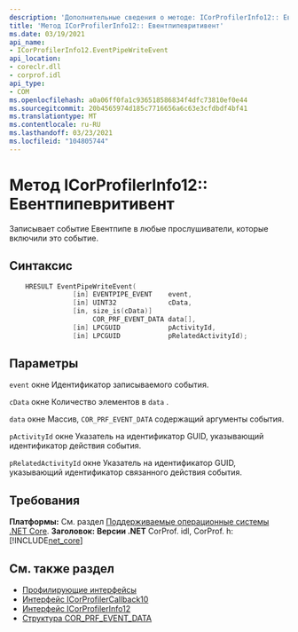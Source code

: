 ```yaml
---
description: 'Дополнительные сведения о методе: ICorProfilerInfo12:: Евентпипевритивент'
title: 'Метод ICorProfilerInfo12:: Евентпипевритивент'
ms.date: 03/19/2021
api_name:
- ICorProfilerInfo12.EventPipeWriteEvent
api_location:
- coreclr.dll
- corprof.idl
api_type:
- COM
ms.openlocfilehash: a0a06ff0fa1c936518586834f4dfc73810ef0e44
ms.sourcegitcommit: 20b4565974d185c7716656a6c63e3cfdbdf4bf41
ms.translationtype: MT
ms.contentlocale: ru-RU
ms.lasthandoff: 03/23/2021
ms.locfileid: "104805744"
---
```

# <a name="icorprofilerinfo12eventpipewriteevent-method"></a>Метод ICorProfilerInfo12:: Евентпипевритивент

Записывает событие Евентпипе в любые прослушиватели, которые включили это событие.
  
## <a name="syntax"></a>Синтаксис  
  
```cpp  
    HRESULT EventPipeWriteEvent(
                [in] EVENTPIPE_EVENT    event,
                [in] UINT32             cData,
                [in, size_is(cData)]
                     COR_PRF_EVENT_DATA data[],
                [in] LPCGUID            pActivityId,
                [in] LPCGUID            pRelatedActivityId);
```  
  
## <a name="parameters"></a>Параметры

`event` окне Идентификатор записываемого события.

`cData` окне Количество элементов в `data` .

`data` окне Массив, `COR_PRF_EVENT_DATA` содержащий аргументы события.

`pActivityId` окне Указатель на идентификатор GUID, указывающий идентификатор действия события.

`pRelatedActivityId` окне Указатель на идентификатор GUID, указывающий идентификатор связанного действия события.

## <a name="requirements"></a>Требования  

**Платформы:** См. раздел [Поддерживаемые операционные системы .NET Core](../../../core/install/windows.md?pivots=os-windows).
**Заголовок:** **Версии .NET** CorProf. idl, CorProf. h: [!INCLUDE[net_core](../../../../includes/net-core-50-md.md)]
  
## <a name="see-also"></a>См. также раздел

- [Профилирующие интерфейсы](profiling-interfaces.md)
- [Интерфейс ICorProfilerCallback10](icorprofilercallback10-interface.md)
- [Интерфейс ICorProfilerInfo12](icorprofilerinfo12-interface.md)
- [Структура COR_PRF_EVENT_DATA](cor-prf-event-data-structure.md)

